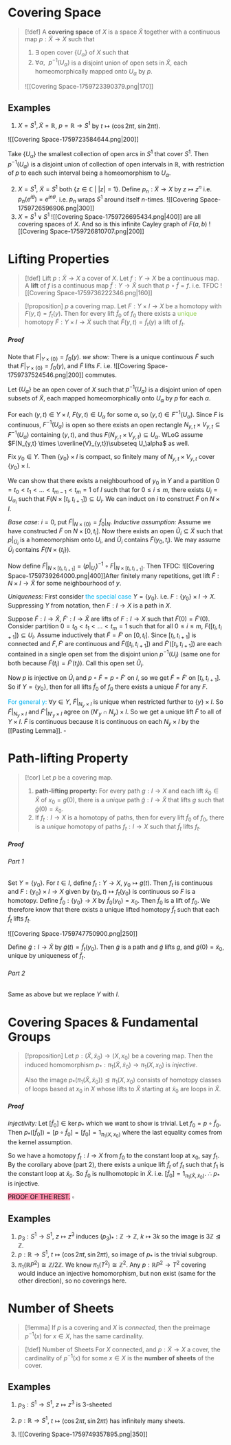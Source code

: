# Covering Space

>[!def] 
>A **covering space** of $X$ is a space $\widetilde{X}$ together with a continuous map $p: \widetilde{X} \to X$ such that 
>1. $\exists$ open cover $\{U_\alpha\}$ of $X$ such that
>2. $\forall \alpha,\:\:p^{-1}(U_\alpha)$ is a disjoint union of open sets in $\widetilde{X}$, each homeomorphically mapped onto $U_\alpha$ by $p$.
>   
>   ![[Covering Space-1759723390379.png|170]]
>   

## Examples

1. $X=S^1,\widetilde{X} =\mathbb{R}$, $p=\mathbb{R} \to S^1$ by $t \mapsto (\cos 2\pi t,\:\sin 2\pi t)$.

![[Covering Space-1759723584644.png|200]]

Take $\{U_\alpha\}$ the smallest collection of open arcs in $S^1$ that cover $S^1$. Then $p^{-1}(U_\alpha)$ is a disjoint union of collection of open intervals in $\mathbb{R}$, with restriction of $p$ to each such interval being a homeomorphism to $U_\alpha$.

2. $X=S^1$, $\widetilde{X} = S^1$ both $\{z \in \mathbb{C}\:|\: |z| = 1\}$. Define $p_n: \widetilde{X}\to X$ by $z \mapsto z^n$ i.e. $p_n(e^{i\theta}) = e^{in\theta}$. i.e. $p_n$ wraps $S^1$ around itself $n$-times. 
   ![[Covering Space-1759726596906.png|300]]
3. $X = S^1 \vee S^1$ 
   ![[Covering Space-1759726695434.png|400]]
    are all covering spaces of $X$. And so is this infinite Cayley graph of $F(a,b)$ 
   ![[Covering Space-1759726810707.png|200]]


# Lifting Properties

>[!def] Lift
>$p: \widetilde{X} \to X$ a cover of $X.$ Let $f:Y \to X$ be a continuous map. A **lift** of $f$ is a continuous map $\widetilde{f}: Y \to \widetilde{X}$ such that $p \circ \widetilde{f}= f$. i.e. TFDC
>![[Covering Space-1759736222346.png|160]]
>

>[!proposition]
>$p$ a covering map. Let $F: Y \times I \to X$ be a homotopy with $F(y,t) = f_t(y).$ 
>Then for every lift $\widetilde{f}_0$ of $f_0$ there exists a <span style="color:rgb(146, 208, 80)">unique</span> homotopy $\widetilde{F}: Y \times I \to \widetilde{X}$ such that $\widetilde{F}(y,t)=\widetilde{f}_t(y)$ a lift of $f_t$.
>
##### Proof
Note that $F|_{Y \times \{0\}} = f_0(y)$.
*we show:* There is a unique continuous $\widetilde{F}$ such that $F|_{Y \times \{0\}} = f_0(y)$, and $\widetilde{F}$ lifts $F$. i.e.
![[Covering Space-1759737524546.png|200]]
commutes.

Let $\{U_\alpha\}$ be an open cover of $X$ such that $p^{-1}(U_\alpha)$ is a disjoint union of open subsets of $\widetilde{X}$, each mapped homeomorphically onto $U_\alpha$ by $p$ for each $\alpha.$ 

For each $(y,t) \in Y \times I$, $F(y,t)\in U_\alpha$ for some $\alpha$, so $(y,t) \in F^{-1}(U_\alpha)$. Since $F$ is continuous, $F^{-1}(U_\alpha)$ is open so there exists an open rectangle $N_{y,t} \times V_{y,t} \subseteq F^{-1}(U_\alpha)$ containing $(y,t)$, and thus $F(N_{y,t} \times V_{y,t})\subseteq U_\alpha$. WLoG assume $F(N_{y,t} \times \overline{V}_{y,t})\subseteq U_\alpha$ as well.

Fix $y_0 \in Y$. Then $\{y_0\}\times I$ is compact, so finitely many of $N_{y,t}\times V_{y,t}$ cover $\{y_0\}\times I$. 

We can show that there exists a neighbourhood of $y_0$ in $Y$ and a partition $0=t_0<t_1<...<t_{m-1}<t_m =1$ of $I$ such that for $0 \leq i \leq m$, there exists $U_i = U_{\alpha_i}$ such that $F(N \times [t_i,t_{i+1}]) \subseteq U_i$.  We can induct on $i$ to construct $\widetilde{F}$ on $N \times I$.

*Base case:* $i=0$, put $\widetilde{F}|_{N \times \{0\}} = \widetilde{f}_0|_N$.
*Inductive assumption:* Assume we have constructed $\widetilde{F}$ on $N \times [0,t_i]$. Now there exists an open $\widetilde{U}_i \subseteq \widetilde{X}$ such that $p|_{\widetilde{U}_i}$ is a homeomorphism onto $U_i$, and $\widetilde{U}_i$ contains $\widetilde{F}(y_0,t_i)$. We may assume $\widetilde{U}_i$ contains $\widetilde{F}(N \times \{t_i\})$.

Now define $\widetilde{F}|_{N\times [t_i,t_{i+1}]} = (p|_{U_i})^{-1} \circ F|_{N \times [t_i,t_{i+1}]}$. Then TFDC:
![[Covering Space-1759739264000.png|400]]After finitely many repetitions, get lift $\widetilde{F}: N \times I\to \widetilde{X}$ for some neighbourhood of $y$.


*Uniqueness:* First consider <span style="color:rgb(0, 176, 240)">the special case</span> $Y = \{y_0\}$. i.e. $F:\{y_0\}\times I \to X$. Suppressing $Y$ from notation, then $F:I \to X$ is a path in $X$.

Suppose $\widetilde{F}:I \to \widetilde{X}$, $\widetilde{F}':I \to \widetilde{X}$ are lifts of $F:I \to X$ such that $\widetilde{F}(0) = \widetilde{F}'(0)$. Consider partition $0=t_0<t_1<...<t_m = 1$ such that for all $0\leq i\leq m$, $F([t_i,t_{i+1}])\subseteq U_i$. 
Assume inductively that $\widetilde{F}=\widetilde{F}'$ on $[0,t_i]$. Since $[t_i,t_{i+1}]$ is connected and $\widetilde{F},\widetilde{F}'$ are continuous and $\widetilde{F}([t_i,t_{i+1}])$ and $\widetilde{F}'([t_i,t_{i+1}])$ are each contained in a single open set from the disjoint union $p^{-1}(U_i)$ (same one for both because $\widetilde{F}(t_i) = \widetilde{F}'(t_i)$). Call this open set $\widetilde{U}_i$.

Now $p$ is injective on $\widetilde{U}_i$ and $p \circ \widetilde{F} = p \circ \widetilde{F}'$ on $I$, so we get $\widetilde{F}=\widetilde{F}'$ on $[t_i,t_{i+1}]$. So if $Y=\{y_0\}$, then for all lifts $\widetilde{f}_0$ of $f_0$ there exists a unique $\widetilde{F}$ for any $F$.

<span style="color:rgb(0, 176, 240)">For general y:</span> 
$\forall y \in Y$, $\widetilde{F}|_{N_y \times I}$ is unique when restricted further to $\{y\}\times I$. So $\widetilde{F}|_{N_y\times I}$ and $\widetilde{F}'|_{N'_y\times I}$ agree on $(N'_y \cap N_y)\times I$. So we get a unique lift $\widetilde{F}$ to all of $Y \times I$. $\widetilde{F}$ is continuous because it is continuous on each $N_y\times I$ by the [[Pasting Lemma]].  $\square$


# Path-lifting Property

>[!cor] 
>Let $p$ be a covering map. 
>1. **path-lifting property:** For every path $g: I \to X$ and each lift $\tilde{x}_0 \in \widetilde{X}$ of $x_0 = g(0)$, there is a *unique* path $\widetilde{g}:I \to \widetilde{X}$ that lifts $g$ such that $\widetilde{g}(0)=\tilde{x}_0$.
>2. If $f_t:I \to X$ is a homotopy of paths, then for every lift $\tilde{f}_0$ of $f_0$, there is a *unique* homotopy of paths $f_t:I\to X$ such that $\widetilde{f}_t$ lifts $f_t$.

##### Proof 
###### Part 1
Set $Y = \{y_0\}$. For $t \in I$, define $f_t:Y \to X$, $y_0\mapsto g(t)$. Then $f_t$ is continuous and $F:\{y_0\}\times I \to X$ given by $(y_0,t)\mapsto f_t(y_0)$ is continuous so $F$ is a homotopy. 
Define $\widetilde{f}_0:\{y_0\}\to X$ by $\widetilde{f}_0(y_0)= x_0$. Then $\widetilde{f}_0$ is a lift of $f_0$. We therefore know that there exists a unique lifted homotopy $\widetilde{f}_t$ such that each $\widetilde{f}_t$ lifts $f_t$.

![[Covering Space-1759747750900.png|250]]

Define $\widetilde{g}:I \to \widetilde{X}$ by $\widetilde{g}(t)=\widetilde{f}_t(y_0)$. Then $\widetilde{g}$ is a path and $\widetilde{g}$ lifts $g$, and $\widetilde{g}(0)=\widetilde{x}_0$, unique by uniqueness of $\widetilde{f}_t$.

###### Part 2
Same as above but we replace $Y$ with $I$.


# Covering Spaces & Fundamental Groups

>[!proposition] 
>Let $p:(\widetilde{X},\widetilde{x}_0) \to (X,x_0)$ be a covering map. Then the induced homomorphism $p_*: \pi_1(\widetilde{X},\widetilde{x}_0) \to \pi_1(X,x_0)$ is *injective*.
>
>Also the image $p_*(\pi_1 (\widetilde{X},\widetilde{x}_0)) \trianglelefteq \pi_1 (X,x_0)$ consists of homotopy classes of loops based at $x_0$ in $X$ whose lifts to $\widetilde{X}$ starting at $\widetilde{x}_0$ are loops in $\widetilde{X}$.
##### Proof
*injectivity:* Let $[\widetilde{f}_0] \in \ker p_*$ which we want to show is trivial.
Let $f_0 = p \circ \widetilde{f}_0$. Then $p_*([\widetilde{f}_0]) = [p \circ \widetilde{f}_0] = [f_0]= 1_{\pi_1(X,x_0)}$ where the last equality comes from the kernel assumption.

So we have a homotopy $f_t:I \to X$ from $f_0$ to the constant loop at $x_0$, say $f_1$. By the corollary above (part 2), there exists a unique lift $\widetilde{f}_t$ of $f_t$ such that $f_1$ is the constant loop at $\widetilde{x}_0$. So $\widetilde{f}_0$ is nullhomotopic in $\widetilde{X}$. i.e. $[\widetilde{f}_0] = 1_{\pi_1(\widetilde{X},\widetilde{x}_0)}$. $\therefore\:p_*$ is injective.

<mark style="background: #FF5582A6;">PROOF OF THE REST.</mark>  $\square$ 


## Examples

1. $p_3:S^1\to S^1$, $z \mapsto z^3$ induces $(p_3)_*: \mathbb{Z}\to \mathbb{Z}$, $k \mapsto 3k$ so the image is $3\mathbb{Z}\trianglelefteq\mathbb{Z}.$ 
2. $p:\mathbb{R} \to S^1$, $t \mapsto (\cos 2\pi t, \sin 2\pi t)$, so image of $p_*$ is the trivial subgroup.
3. $\pi_1(\mathbb{R}P^2) \cong \mathbb{Z}/2\mathbb{Z}$. We know $\pi_1 (T^2)\cong \mathbb{Z}^2$. Any $p: \mathbb{R}P^2 \to T^2$ covering would induce an injective homomorphism, but non exist (same for the other direction), so no coverings here.


# Number of Sheets

>[!lemma]
>If $p$ is a covering and $X$ is *connected*, then the preimage $p^{-1}(x)$ for $x \in X$, has the same cardinality.

>[!def] Number of Sheets 
>For $X$ connected, and $p:\widetilde{X}\to X$ a cover, the cardinality of $p^{-1}(x)$ for some $x \in X$ is the **number of sheets** of the cover.

## Examples

1. $p_3:S^1 \to S^1$, $z \mapsto z^3$ is 3-sheeted
2. $p:\mathbb{R}\to S^1$, $t \mapsto (\cos 2\pi t, \sin 2\pi t)$ has infinitely many sheets.
   
3. ![[Covering Space-1759749357895.png|350]]